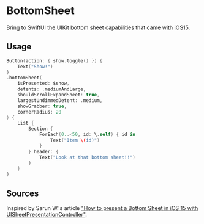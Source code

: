 # BottomSheet

Bring to SwiftUI the UIKit bottom sheet capabilities that came with iOS15.

## Usage

``` swift
Button(action: { show.toggle() }) {
    Text("Show!")
}
.bottomSheet(
    isPresented: $show,
    detents: .mediumAndLarge,
    shouldScrollExpandSheet: true,
    largestUndimmedDetent: .medium,
    showGrabber: true,
    cornerRadius: 20
) {
    List {
        Section {
            ForEach(0..<50, id: \.self) { id in
                Text("Item \(id)")
            }
        } header: {
            Text("Look at that bottom sheet!!")
        }
    }
}
```

## Sources

Inspired by Sarun W.'s article ["How to present a Bottom Sheet in iOS 15 with UISheetPresentationController"](https://sarunw.com/posts/bottom-sheet-in-ios-15-with-uisheetpresentationcontroller/).
